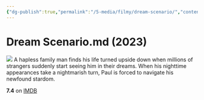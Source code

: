 ```yaml
---
{"dg-publish":true,"permalink":"/5-media/filmy/dream-scenario/","contentClasses":"movie","tags":["to-watch","фильм","#Comedy","#Horror"]}
---
```


# Dream Scenario.md (2023)
![](https://m.media-amazon.com/images/M/MV5BZDI4MjI1YmYtYzg1Ny00MWQzLWIwNTgtNmFkMWNhYTYzYjdkXkEyXkFqcGdeQXVyMTUzMTg2ODkz._V1_SX300.jpg)
A hapless family man finds his life turned upside down when millions of strangers suddenly start seeing him in their dreams. When his nighttime appearances take a nightmarish turn, Paul is forced to navigate his newfound stardom.

**7.4** on [IMDB](https://www.imdb.com/title/tt21942866)
